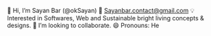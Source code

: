 👋 Hi, I’m Sayan Bar (@okSayan)
📧 Sayanbar.contact@gmail.com
💡 Interested in Softwares, Web and Sustainable bright living concepts & designs.
💞️ I’m looking to collaborate.
😄 Pronouns: He

